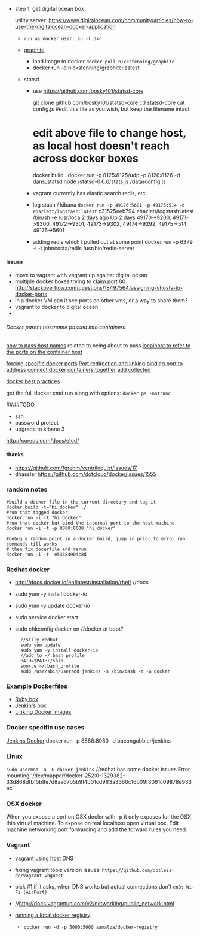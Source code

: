 * step 1: get digital ocean box

  utility server: https://www.digitalocean.com/community/articles/how-to-use-the-digitalocean-docker-application
  * `run as docker user: su -l dkr`
  
  * [graphite](https://index.docker.io/u/nickstenning/graphite/)
       * load image to docker `docker pull nickstenning/graphite`
       * docker run -d nickstenning/graphite:lastest
  * statsd
     * use https://github.com/bosky101/statsd-core
    
         git clone github.com/bosky101/statsd-core
         cd statsd-core
         cat config.js #edit this file as you wish, but keep the filename intact
         # edit above file to change host, as local host doesn't reach across docker boxes
         docker build .
         docker run -p 8125:8125/udp -p 8126:8126 -d dans_statsd node /statsd-0.6.0/stats.js /data/config.js

    * vagrant currently has elastic search redis, etc
    
    * log stash / kibana
    `docker run -p 49176:5601 -p 49175:514 -d ehazlett/logstash:latest`
    c31525eeb794        ehazlett/logstash:latest   /bin/sh -e /usr/loca   2 days ago          Up 2 days           49170->9200, 49171->9300, 49172->9301, 49173->9302, 49174->9292, 49175->514, 49176->5601

    * adding redis which I pulled out at some point
    docker run -p 6379 -i -t johncosta/redis /usr/bin/redis-server

#### Issues
* move to vagrant with vagrant up against digital ocean
* multiple docker boxes trying to claim port 80 http://stackoverflow.com/questions/18497564/assigning-vhosts-to-docker-ports
* in a docker VM can it see ports on other vms, or a way to share them?
* vagrant to docker to digital ocean
* 

###### Docker parent hostname passed into containers 
[how to pass host names](https://github.com/dotcloud/docker/issues/243)
related to being about to pass [localhost to refer to the ports on the container host](https://github.com/dotcloud/docker/issues/1403)


[forcing specific docker ports](http://stackoverflow.com/questions/18497564/assigning-vhosts-to-docker-ports)
[Port redirection and linking](http://docs.docker.io/en/latest/use/port_redirection/)
[binding port to address](https://github.com/dotcloud/docker/issues/1139)
[connect docker containers together](http://stackoverflow.com/questions/18460016/connect-from-one-docker-container-to-another)
[add collected](https://github.com/dotcloud/collectd-graphite/blob/master/Dockerfile)

[docker best practices](http://crosbymichael.com/dockerfile-best-practices.html)

get the full docker cmd run along with options: `docker ps -notrunc`

####TODO

* ssh
* password protect
* upgrade to kibana 3

http://coreos.com/docs/etcd/

#### thanks

* https://github.com/fgrehm/ventriloquist/issues/17
* dhassler https://github.com/dotcloud/docker/issues/1555


### random notes
  
    #build a docker file in the current directory and tag it
    docker build -t="hi_docker" ./
    #run that tagged docker
    docker run -i -t "hi_docker"
    #run that docker but bind the internal port to the host machine
    docker run -i -t -p 8000:8000 "hi_docker"
    
    #debug a random point in a docker build, jump in prior to error run commands till works 
    # then fix docerfile and rerun
    docker run -i -t  e53384904c8d
    
### Redhat docker

* http://docs.docker.io/en/latest/installation/rhel/ //docs
* sudo yum -y install docker-io
* sudo yum -y update docker-io
* sudo service docker start
* sudo chkconfig docker on //docker at boot?

	    //silly redhat
	    sudo yum update
	    sudo yum -y install docker-io
		//add to ~/.bash_profile
		PATH=$PATH:/sbin
		source ~/.bash_profile
		sudo /usr/sbin/useradd jenkins -s /bin/bash -m -G docker

### Example Dockerfiles

* [Ruby box](https://github.com/gorsuch/dockerfile-examples/blob/master/rubybox/Dockerfile)
* [Jenkin's box](https://index.docker.io/u/aespinosa/jenkins/)    
* [Linking Docker images](http://docs.docker.io/en/latest/use/working_with_links_names/)
    
### Docker specific use cases

[Jenkins Docker](https://index.docker.io/u/orchardup/jenkins/)
    docker run -p 8888:8080 -d bacongobbler/jenkins

### Linux

`sudo usermod -a -G docker jenkins`
  //redhat has some docker issues
  Error mounting '/dev/mapper/docker-252:0-1329382-33d868dfbf5b8e7d8aa67b5b9f4b01cd9ff3a3360c16b09f3061c09878e933ec'
  

    
### OSX docker

When you expose a port on OSX docler with -p it only exposes for the OSX thin virtual machine. To expose on real localhost open virtual box. Edit machine networking port forwarding and add the forward rules you need.   
    
### Vagrant

* [vagrant using host DNS](https://gist.github.com/mitchellh/1277049)
* fixing vagrant tools version issues: `https://github.com/dotless-de/vagrant-vbguest`    
* pick #1 if it asks, when DNS works but actual connections don't `en0: Wi-Fi (AirPort)` 
* //http://docs.vagrantup.com/v2/networking/public_network.html

* [running a local docker registry](http://blog.docker.io/2013/07/how-to-use-your-own-registry/)
  * `docker run -d -p 5000:5000 samalba/docker-registry` 
    